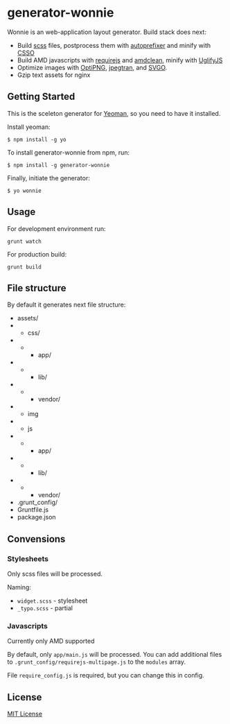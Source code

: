 # generator-wonnie

Wonnie is an web-application layout generator. Build stack does next:

- Build [scss](http://sass-lang.com/) files, postprocess them with [autoprefixer](https://github.com/ai/autoprefixer) and minify with [CSSO](http://bem.info/tools/csso/)
- Build AMD javascripts with [requirejs](http://requirejs.org/) and [amdclean](https://github.com/gfranko/amdclean), minify with [UglifyJS](https://github.com/mishoo/UglifyJS2)
- Optimize images with [OptiPNG](http://optipng.sourceforge.net), [jpegtran](http://jpegclub.org/jpegtran/), and [SVGO](https://github.com/svg/svgo).
- Gzip text assets for nginx

## Getting Started

This is the sceleton generator for [Yeoman](http://yeoman.io), so you need to have it installed.

Install yeoman:

```
$ npm install -g yo
```

To install generator-wonnie from npm, run:

```
$ npm install -g generator-wonnie
```

Finally, initiate the generator:

```
$ yo wonnie
```

## Usage

For development environment run:

```
grunt watch
```

For production build:

```
grunt build
```

## File structure

By default it generates next file structure:

- assets/
- - css/
- - - app/
- - - lib/
- - - vendor/
- - img
- - js
- - - app/
- - - lib/
- - - vendor/
- .grunt_config/
- Gruntfile.js
- package.json

## Convensions

### Stylesheets

Only scss files will be processed.

Naming:

- `widget.scss` - stylesheet
- `_typo.scss` - partial

### Javascripts

Currently only AMD supported

By default, only `app/main.js` will be processed. You can add additional files to `.grunt_config/requirejs-multipage.js` to the `modules` array.

File `require_config.js` is required, but you can change this in config.

## License

[MIT License](http://en.wikipedia.org/wiki/MIT_License)

